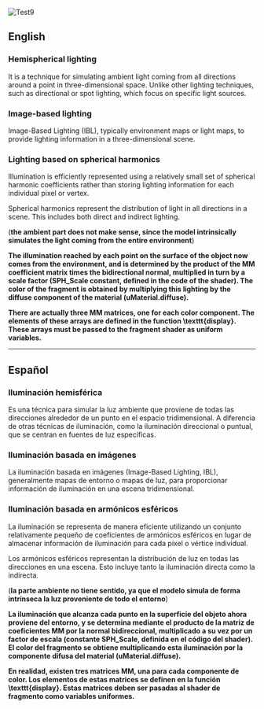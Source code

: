 ![Test9](https://github.com/OsmareDev/PTG_OpenGL/assets/50903643/b4d5b5be-883a-4d26-861c-c41ec5508b04)

## English

### Hemispherical lighting
It is a technique for simulating ambient light coming from all directions around a point in three-dimensional space. Unlike other lighting techniques, such as directional or spot lighting, which focus on specific light sources.

### Image-based lighting
Image-Based Lighting (IBL), typically environment maps or light maps, to provide lighting information in a three-dimensional scene.

### Lighting based on spherical harmonics
Illumination is efficiently represented using a relatively small set of spherical harmonic coefficients rather than storing lighting information for each individual pixel or vertex.

Spherical harmonics represent the distribution of light in all directions in a scene. This includes both direct and indirect lighting.

(**the ambient part does not make sense, since the model intrinsically simulates the light coming from the entire environment**)

**The illumination reached by each point on the surface of the object now comes from the environment, and is determined by the product of the MM coefficient matrix times the bidirectional normal, multiplied in turn by a scale factor (SPH_Scale constant, defined in the code of the shader). The color of the fragment is obtained by multiplying this lighting by the diffuse component of the material (uMaterial.diffuse).**

**There are actually three MM matrices, one for each color component. The elements of these arrays are defined in the function \texttt{display}. These arrays must be passed to the fragment shader as uniform variables.**

---

## Español

### Iluminación hemisférica
Es una técnica para simular la luz ambiente que proviene de todas las direcciones alrededor de un punto en el espacio tridimensional. A diferencia de otras técnicas de iluminación, como la iluminación direccional o puntual, que se centran en fuentes de luz específicas.

### Iluminación basada en imágenes
La iluminación basada en imágenes (Image-Based Lighting, IBL), generalmente mapas de entorno o mapas de luz, para proporcionar información de iluminación en una escena tridimensional.

### Iluminación basada en armónicos esféricos
La iluminación se representa de manera eficiente utilizando un conjunto relativamente pequeño de coeficientes de armónicos esféricos en lugar de almacenar información de iluminación para cada píxel o vértice individual.

Los armónicos esféricos representan la distribución de luz en todas las direcciones en una escena. Esto incluye tanto la iluminación directa como la indirecta.

(**la parte ambiente no tiene  sentido, ya que el modelo simula de forma intrínseca la luz proveniente de todo el entorno**)

**La iluminación que alcanza cada punto en la superficie del objeto ahora proviene del entorno, y se determina mediante el producto de la matriz de coeficientes MM por la normal bidireccional, multiplicado a su vez por un factor de escala (constante SPH_Scale, definida en el código del shader). El color del fragmento se obtiene multiplicando esta iluminación por la componente difusa del material (uMaterial.diffuse).**

**En realidad, existen tres matrices MM, una para cada componente de color. Los elementos de estas matrices se definen en la función \texttt{display}. Estas matrices deben ser pasadas al shader de fragmento como variables uniformes.**

